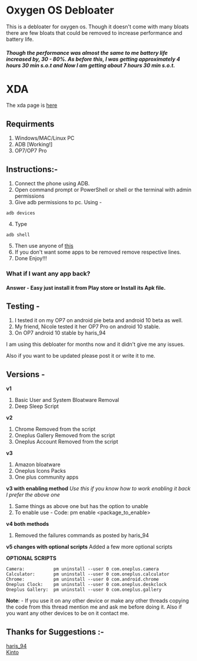 # Oxygen OS Debloater
This is a debloater for oxygen os. Though it doesn't come with many bloats there are few bloats that could be removed to increase performance and battery life.

##### Though the performance was almost the same to me battery life increased by, 30 - 80%. As before this, I was getting approximately 4 hours 30 min s.o.t and Now I am getting about 7 hours 30 min s.o.t.

# XDA
The xda page is [here](https://forum.xda-developers.com/oneplus-7/how-to/debloat-oxygen-os-debloater-t4009133)

## Requirments
1. Windows/MAC/Linux PC
2. ADB [Working!]
3. OP7/OP7 Pro

## Instructions:-
1. Connect the phone using ADB.
2. Open command prompt or PowerShell or shell or the terminal with admin permissions
3. Give adb permissions to pc. Using -
```shell
adb devices
```
4. Type
```shell
adb shell
```
5. Then use anyone of [this](https://github.com/DevilDipan/adbdebloater_op7/releases)
6. If you don't want some apps to be removed remove respective lines.
7. Done Enjoy!!!

### What if I want any app back?
#### Answer - Easy just install it from Play store or Install its Apk file.

## Testing -
1. I tested it on my OP7 on android pie beta and android 10 beta as well.
2. My friend, Nicole tested it her OP7 Pro on android 10 stable.
3. On OP7 android 10 stable by haris_94

I am using this debloater for months now and it didn't give me any issues.

Also if you want to be updated please post it or write it to me.

## Versions -

**v1**
1. Basic User and System Bloatware Removal
2. Deep Sleep Script

**v2**
1. Chrome Removed from the script
2. Oneplus Gallery Removed from the script
3. Oneplus Account Removed from the script

**v3**
1. Amazon bloatware
2. Oneplus Icons Packs
3. One plus community apps

**v3 with enabling method** *Use this if you know how to work enabling it back*
*I prefer the above one*
1. Same things as above one but has the option to unable
2. To enable use -
Code:
pm enable <package_to_enable>

**v4 both methods**
1. Removed the failures commands as posted by haris_94

**v5 changes with optional scripts**
Added a few more optional scripts

**OPTIONAL SCRIPTS**
```shell
Camera:           pm uninstall --user 0 com.oneplus.camera
Calculator:       pm uninstall --user 0 com.oneplus.calculator
Chrome:           pm uninstall --user 0 com.android.chrome
Oneplus Clock:    pm uninstall --user 0 com.oneplus.deskclock
Oneplus Gallery:  pm uninstall --user 0 com.oneplus.gallery
```

**Note**: - If you use it on any other device or make any other threads copying the code from this thread mention me and ask me before doing it. Also if you want any other devices to be on it contact me.

## Thanks for Suggestions :-<br>
[haris_94](https://forum.xda-developers.com/member.php?u=9931329)<br>
[Kinto](https://forum.xda-developers.com/member.php?u=1755710)

